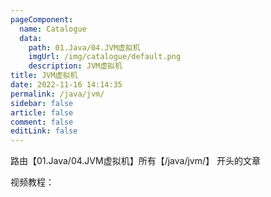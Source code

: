 ```yaml
---
pageComponent: 
  name: Catalogue
  data: 
    path: 01.Java/04.JVM虚拟机
    imgUrl: /img/catalogue/default.png
    description: JVM虚拟机
title: JVM虚拟机
date: 2022-11-16 14:14:35
permalink: /java/jvm/
sidebar: false
article: false
comment: false
editLink: false
---
```


路由【01.Java/04.JVM虚拟机】所有【/java/jvm/】 开头的文章

视频教程：
